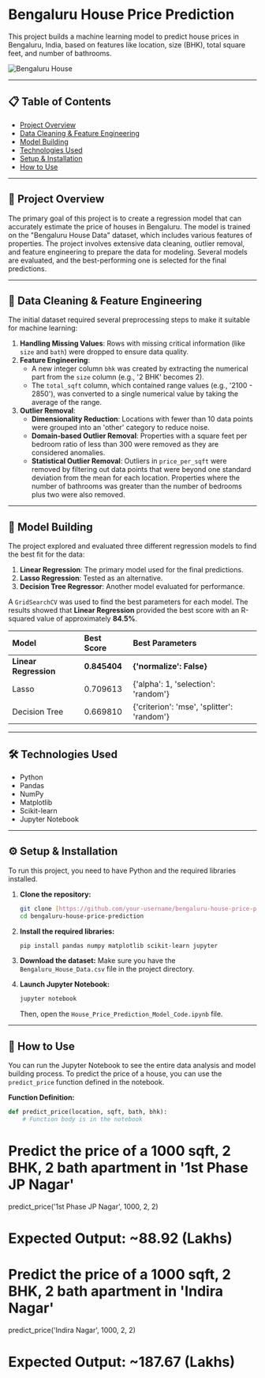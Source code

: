 # Bengaluru House Price Prediction

This project builds a machine learning model to predict house prices in Bengaluru, India, based on features like location, size (BHK), total square feet, and number of bathrooms.

![Bengaluru House](https://images.unsplash.com/photo-1596222774922-403f101153ec?ixid=MnwxMjA3fDB8MHxwaG90by1wYWdlfHx8fGVufDB8fHx8&ixlib=rb-1.2.1&auto=format&fit=crop&w=1050&q=80)

---

## 📋 Table of Contents
* [Project Overview](#-project-overview)
* [Data Cleaning & Feature Engineering](#-data-cleaning--feature-engineering)
* [Model Building](#-model-building)
* [Technologies Used](#-technologies-used)
* [Setup & Installation](#-setup--installation)
* [How to Use](#-how-to-use)

---

## 📝 Project Overview

The primary goal of this project is to create a regression model that can accurately estimate the price of houses in Bengaluru. The model is trained on the "Bengaluru House Data" dataset, which includes various features of properties. The project involves extensive data cleaning, outlier removal, and feature engineering to prepare the data for modeling. Several models are evaluated, and the best-performing one is selected for the final predictions.

---

## 🧹 Data Cleaning & Feature Engineering

The initial dataset required several preprocessing steps to make it suitable for machine learning:

1.  **Handling Missing Values**: Rows with missing critical information (like `size` and `bath`) were dropped to ensure data quality.
2.  **Feature Engineering**:
    * A new integer column `bhk` was created by extracting the numerical part from the `size` column (e.g., '2 BHK' becomes 2).
    * The `total_sqft` column, which contained range values (e.g., '2100 - 2850'), was converted to a single numerical value by taking the average of the range.
3.  **Outlier Removal**:
    * **Dimensionality Reduction**: Locations with fewer than 10 data points were grouped into an 'other' category to reduce noise.
    * **Domain-based Outlier Removal**: Properties with a square feet per bedroom ratio of less than 300 were removed as they are considered anomalies.
    * **Statistical Outlier Removal**: Outliers in `price_per_sqft` were removed by filtering out data points that were beyond one standard deviation from the mean for each location. Properties where the number of bathrooms was greater than the number of bedrooms plus two were also removed.

---

## 🤖 Model Building

The project explored and evaluated three different regression models to find the best fit for the data:

1.  **Linear Regression**: The primary model used for the final predictions.
2.  **Lasso Regression**: Tested as an alternative.
3.  **Decision Tree Regressor**: Another model evaluated for performance.

A `GridSearchCV` was used to find the best parameters for each model. The results showed that **Linear Regression** provided the best score with an R-squared value of approximately **84.5%**.

| Model | Best Score | Best Parameters |
| :--- | :--- | :--- |
| **Linear Regression** | **0.845404** | **{'normalize': False}** |
| Lasso | 0.709613 | {'alpha': 1, 'selection': 'random'} |
| Decision Tree | 0.669810 | {'criterion': 'mse', 'splitter': 'random'} |


---

## 🛠️ Technologies Used

* Python
* Pandas
* NumPy
* Matplotlib
* Scikit-learn
* Jupyter Notebook

---

## ⚙️ Setup & Installation

To run this project, you need to have Python and the required libraries installed.

1.  **Clone the repository:**
    ```bash
    git clone [https://github.com/your-username/bengaluru-house-price-prediction.git](https://github.com/your-username/bengaluru-house-price-prediction.git)
    cd bengaluru-house-price-prediction
    ```

2.  **Install the required libraries:**
    ```bash
    pip install pandas numpy matplotlib scikit-learn jupyter
    ```
3.  **Download the dataset:**
    Make sure you have the `Bengaluru_House_Data.csv` file in the project directory.

4.  **Launch Jupyter Notebook:**
    ```bash
    jupyter notebook
    ```
    Then, open the `House_Price_Prediction_Model_Code.ipynb` file.

---

## 🚀 How to Use

You can run the Jupyter Notebook to see the entire data analysis and model building process. To predict the price of a house, you can use the `predict_price` function defined in the notebook.

**Function Definition:**
```python
def predict_price(location, sqft, bath, bhk):
    # Function body is in the notebook
```
# Predict the price of a 1000 sqft, 2 BHK, 2 bath apartment in '1st Phase JP Nagar'
predict_price('1st Phase JP Nagar', 1000, 2, 2)
# Expected Output: ~88.92 (Lakhs)

# Predict the price of a 1000 sqft, 2 BHK, 2 bath apartment in 'Indira Nagar'
predict_price('Indira Nagar', 1000, 2, 2)
# Expected Output: ~187.67 (Lakhs)

